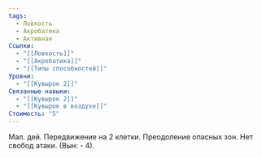 ```yaml
---
tags:
  - Ловкость
  - Акробатика
  - Активная
Ссылки:
  - "[[Ловкость]]"
  - "[[Акробатика]]"
  - "[[Типы способностей]]"
Уровни:
  - "[[Кувырок 2]]"
Связанные навыки:
  - "[[Кувырок 2]]"
  - "[[Кувырок в воздухе]]"
Стоимость: "5"
---
```

Мал. дей. Передвижение на 2 клетки. Преодоление опасных зон. Нет свобод атаки. (Вын: - 4).